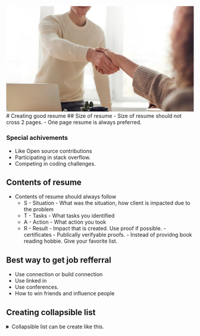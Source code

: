 <img src='./img/int.jpg' />
# Creating good resume
## Size of resume 
- Size of resume should not cross 2 pages.
- One page resume is always preferred. 

### Special achivements 
- Like Open source contributions 
- Participating in stack overflow.
- Competing in coding challenges. 


## Contents of resume 
- Contents of resume should always follow 
	- S - Situation - What was the situation, how client is impacted due to the problem
 	- T - Tasks     - What tasks you identified 
	- A - Action    - What action you took
	- R - Result    - Impact that is created. Use proof if possible.
				- certificates
				- Publically verifyable proofs.
				- Instead of providng book reading hobbie. Give your favorite list.

## Best way to get job refferral 
- Use connection or build connection 
- Use linked in 
- Use conferences. 
- How to win friends and influence people


## Creating collapsible list
<details>
<summary>Collapsible list can be create like this.</summary>
### Collapsible list can contain details like below 
1
2
3

</details>

